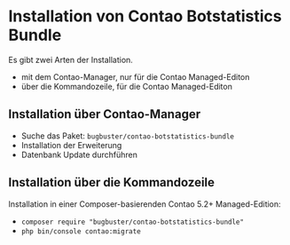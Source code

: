 # Installation von Contao Botstatistics Bundle

Es gibt zwei Arten der Installation.

* mit dem Contao-Manager, nur für die Contao Managed-Editon
* über die Kommandozeile, für die Contao Managed-Editon


## Installation über Contao-Manager

* Suche das Paket: `bugbuster/contao-botstatistics-bundle`
* Installation der Erweiterung
* Datenbank Update durchführen


## Installation über die Kommandozeile

Installation in einer Composer-basierenden Contao 5.2+ Managed-Edition:

* `composer require "bugbuster/contao-botstatistics-bundle"`
* `php bin/console contao:migrate`

